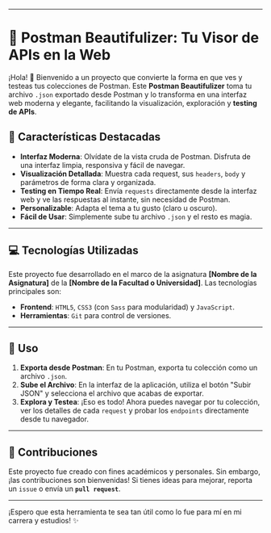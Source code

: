 
-----

# 🚀 Postman Beautifulizer: Tu Visor de APIs en la Web

¡Hola\! 👋 Bienvenido a un proyecto que convierte la forma en que ves y testeas tus colecciones de Postman. Este **Postman Beautifulizer** toma tu archivo `.json` exportado desde Postman y lo transforma en una interfaz web moderna y elegante, facilitando la visualización, exploración y **testing de APIs**.

## 🌟 Características Destacadas

  * **Interfaz Moderna**: Olvídate de la vista cruda de Postman. Disfruta de una interfaz limpia, responsiva y fácil de navegar.
  * **Visualización Detallada**: Muestra cada request, sus `headers`, `body` y parámetros de forma clara y organizada.
  * **Testing en Tiempo Real**: Envía `requests` directamente desde la interfaz web y ve las respuestas al instante, sin necesidad de Postman.
  * **Personalizable**: Adapta el tema a tu gusto (claro u oscuro).
  * **Fácil de Usar**: Simplemente sube tu archivo `.json` y el resto es magia.

-----

## 💻 Tecnologías Utilizadas

Este proyecto fue desarrollado en el marco de la asignatura **[Nombre de la Asignatura]** de la **[Nombre de la Facultad o Universidad]**. Las tecnologías principales son:

  * **Frontend**: `HTML5`, `CSS3` (con `Sass` para modularidad) y `JavaScript`.
  * **Herramientas**: `Git` para control de versiones.

-----

## 📝 Uso

1.  **Exporta desde Postman**: En tu Postman, exporta tu colección como un archivo `.json`.
2.  **Sube el Archivo**: En la interfaz de la aplicación, utiliza el botón "Subir JSON" y selecciona el archivo que acabas de exportar.
3.  **Explora y Testea**: ¡Eso es todo\! Ahora puedes navegar por tu colección, ver los detalles de cada `request` y probar los `endpoints` directamente desde tu navegador.

-----

## 🤝 Contribuciones

Este proyecto fue creado con fines académicos y personales. Sin embargo, ¡las contribuciones son bienvenidas\! Si tienes ideas para mejorar, reporta un `issue` o envía un **`pull request`**.

-----

¡Espero que esta herramienta te sea tan útil como lo fue para mí en mi carrera y estudios\! ✨
